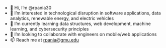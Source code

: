 - 👋 Hi, I’m @rpania30
- 👀 I’m interested in technological disruption in software applications, data analytics, renewable energy, and electric vehicles 
- 🌱 I’m currently learning data structures, web development, machine learning, and cybersecurity principles
- 💞️ I’m looking to collaborate with engineers on mobile/web applications
- 📫 Reach me at rpania@gmu.edu

